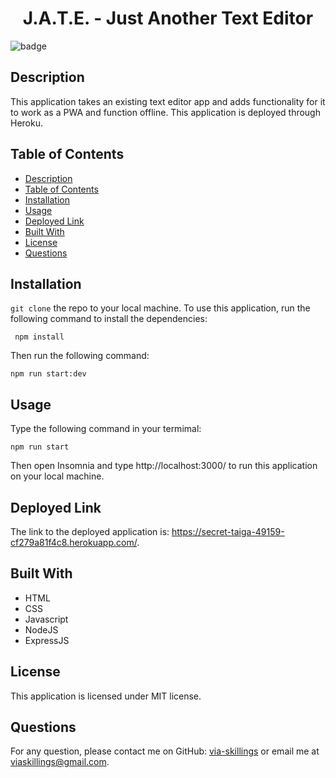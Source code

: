<h1 align="center">J.A.T.E. - Just Another Text Editor</h1>
  
![badge](https://img.shields.io/badge/license-MIT-blue.svg)

## Description
This application takes an existing text editor app and adds functionality for it to work as a PWA and function offline. This application is deployed through Heroku.

## Table of Contents
- [Description](#description)
- [Table of Contents](#table-of-contents)
- [Installation](#installation)
- [Usage](#usage)
- [Deployed Link](#deployed-link)
- [Built With](#built-with)
- [License](#license)
- [Questions](#questions)

## Installation
`git clone` the repo to your local machine. To use this application, run the following command to install the dependencies: 

     npm install

Then run the following command:

`npm run start:dev`

## Usage
Type the following command in your termimal:

`npm run start`

Then open Insomnia and type http://localhost:3000/ to run this application on your local machine.

## Deployed Link

The link to the deployed application is: https://secret-taiga-49159-cf279a81f4c8.herokuapp.com/.

## Built With

* HTML
* CSS
* Javascript
* NodeJS
* ExpressJS

## License
This application is licensed under MIT license. 

## Questions
For any question, please contact me on GitHub: [via-skillings](https://github.com/via-skillings) or email me at viaskillings@gmail.com.